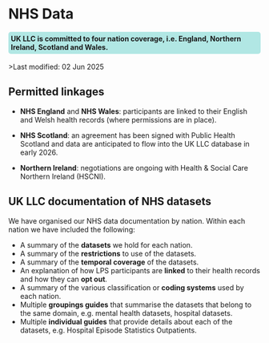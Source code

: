 # NHS Data
<div style="background-color: rgba(0, 178, 169, 0.3); padding: 5px; border-radius: 5px;"><strong>UK LLC is committed to four nation coverage, i.e. England, Northern Ireland, Scotland and Wales.</strong></div>  
<br>
>Last modified: 02 Jun 2025

## Permitted linkages

* **NHS England** and **NHS Wales**: participants are linked to their English and Welsh health records (where permissions are in place). 

* **NHS Scotland**: an agreement has been signed with Public Health Scotland and data are anticipated to flow into the UK LLC database in early 2026.

* **Northern Ireland**: negotiations are ongoing with Health & Social Care Northern Ireland (HSCNI).

## UK LLC documentation of NHS datasets
We have organised our NHS data documentation by nation. Within each nation we have included the following:
* A summary of the **datasets** we hold for each nation.
* A summary of the **restrictions** to use of the datasets.
* A summary of the **temporal coverage** of the datasets.
* An explanation of how LPS participants are **linked** to their health records and how they can **opt out**.
* A summary of the various classification or **coding systems** used by each nation. 
* Multiple **groupings guides** that summarise the datasets that belong to the same domain, e.g. mental health datasets, hospital datasets. 
* Multiple **individual guides** that provide details about each of the datasets, e.g. Hospital Episode Statistics Outpatients.  
